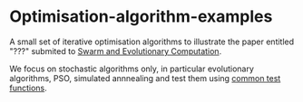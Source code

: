 # Optimisation-algorithm-examples


A small set of iterative optimisation algorithms to illustrate the paper entitled "???" submited to [Swarm and Evolutionary Computation](https://www.journals.elsevier.com/swarm-and-evolutionary-computation "Swarm and Evolutionary Computation's homepage").

We focus on stochastic algorithms only, in particular evolutionary algorithms, PSO, simulated annnealing and test them using [common test functions](https://en.wikipedia.org/wiki/Test_functions_for_optimization "Common test functions for optimisation").
